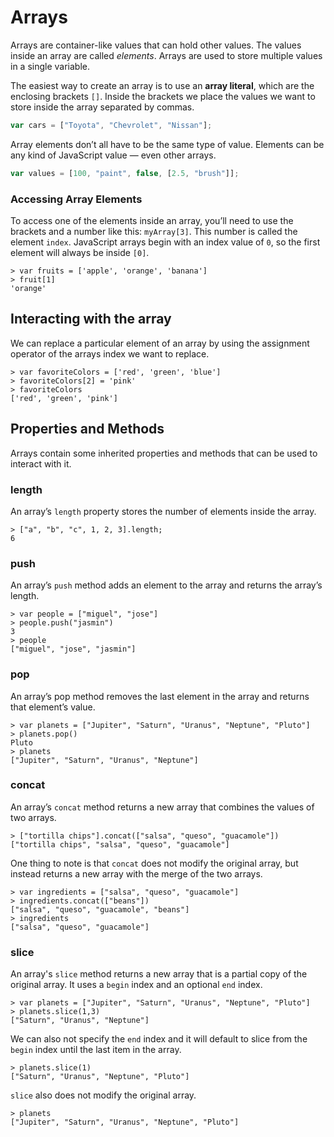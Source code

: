 # Arrays

Arrays are container-like values that can hold other values. The values inside an array are called _elements_.
Arrays are used to store multiple values in a single variable.

The easiest way to create an array is to use an **array literal**, which are the enclosing brackets `[]`.
Inside the brackets we place the values we want to store inside the array separated by commas.

```javascript
var cars = ["Toyota", "Chevrolet", "Nissan"];
```

Array elements don’t all have to be the same type of value. Elements can be any kind of JavaScript value — even other arrays.

```javascript
var values = [100, "paint", false, [2.5, "brush"]];
```

### Accessing Array Elements

To access one of the elements inside an array, you’ll need to use the brackets and a number like this: `myArray[3]`.
This number is called the element `index`.
JavaScript arrays begin with an index value of `0`, so the first element will always be inside `[0]`.

    > var fruits = ['apple', 'orange', 'banana']
    > fruit[1]
    'orange'

## Interacting with the array

We can replace a particular element of an array by using the assignment operator of the arrays index we want to replace.

    > var favoriteColors = ['red', 'green', 'blue']
    > favoriteColors[2] = 'pink'
    > favoriteColors
    ['red', 'green', 'pink']

## Properties and Methods

Arrays contain some inherited properties and methods that can be used to interact with it.

### length

An array’s `length` property stores the number of elements inside the array.

    > ["a", "b", "c", 1, 2, 3].length;
    6

### push

An array’s `push` method adds an element to the array and returns the array’s length.

    > var people = ["miguel", "jose"]
    > people.push("jasmin")
    3
    > people
    ["miguel", "jose", "jasmin"]

### pop

An array’s pop method removes the last element in the array and returns that element’s value.

    > var planets = ["Jupiter", "Saturn", "Uranus", "Neptune", "Pluto"]
    > planets.pop()
    Pluto
    > planets
    ["Jupiter", "Saturn", "Uranus", "Neptune"]

### concat

An array’s `concat` method returns a new array that combines the values of two arrays.

    > ["tortilla chips"].concat(["salsa", "queso", "guacamole"])
    ["tortilla chips", "salsa", "queso", "guacamole"]

One thing to note is that `concat` does not modify the original array, but instead returns a new array with the merge of the two arrays.

    > var ingredients = ["salsa", "queso", "guacamole"]
    > ingredients.concat(["beans"])
    ["salsa", "queso", "guacamole", "beans"]
    > ingredients
    ["salsa", "queso", "guacamole"]

### slice

An array's `slice` method returns a new array that is a partial copy of the original array.
It uses a `begin` index and an optional `end` index.

    > var planets = ["Jupiter", "Saturn", "Uranus", "Neptune", "Pluto"]
    > planets.slice(1,3)
    ["Saturn", "Uranus", "Neptune"]

We can also not specify the `end` index and it will default to slice from the `begin` index until the last item in the array.

    > planets.slice(1)
    ["Saturn", "Uranus", "Neptune", "Pluto"]

`slice` also does not modify the original array.

    > planets
    ["Jupiter", "Saturn", "Uranus", "Neptune", "Pluto"]
